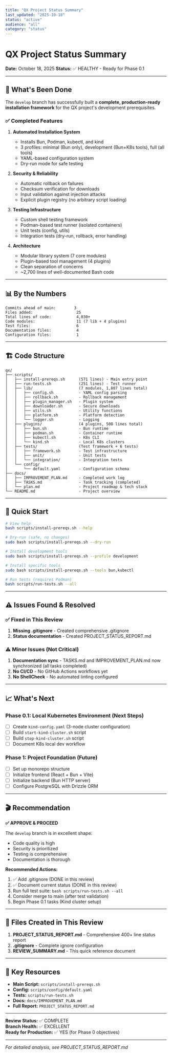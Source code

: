 ```yaml
---
title: "QX Project Status Summary"
last_updated: "2025-10-18"
status: "active"
audience: "all"
category: "status"
---
```


# QX Project Status Summary

**Date:** October 18, 2025
**Status:** ✅ HEALTHY - Ready for Phase 0.1

---

## 🎯 What's Been Done

The `develop` branch has successfully built a **complete, production-ready installation framework** for the QX project's development prerequisites.

### ✅ Completed Features

1. **Automated Installation System**
   - Installs Bun, Podman, kubectl, and kind
   - 3 profiles: minimal (Bun only), development (Bun+K8s tools), full (all tools)
   - YAML-based configuration system
   - Dry-run mode for safe testing

2. **Security & Reliability**
   - Automatic rollback on failures
   - Checksum verification for downloads
   - Input validation against injection attacks
   - Explicit plugin registry (no arbitrary script loading)

3. **Testing Infrastructure**
   - Custom shell testing framework
   - Podman-based test runner (isolated containers)
   - Unit tests (config, utils)
   - Integration tests (dry-run, rollback, error handling)

4. **Architecture**
   - Modular library system (7 core modules)
   - Plugin-based tool management (4 plugins)
   - Clean separation of concerns
   - ~2,700 lines of well-documented Bash code

---

## 📊 By the Numbers

```
Commits ahead of main:        3
Files added:                   25
Total lines of code:           4,030+
Code modules:                  11 (7 lib + 4 plugins)
Test files:                    6
Documentation files:           4
Configuration files:           1
```

---

## 🏗️ Code Structure

```
qx/
├── scripts/
│   ├── install-prereqs.sh      (571 lines) - Main entry point
│   ├── run-tests.sh            (251 lines) - Test runner
│   ├── lib/                    (7 modules, 1,807 lines total)
│   │   ├── config.sh           - YAML config parsing
│   │   ├── rollback.sh         - Rollback management
│   │   ├── plugin_manager.sh   - Plugin system
│   │   ├── downloader.sh       - Secure downloads
│   │   ├── utils.sh            - Utility functions
│   │   ├── platform.sh         - Platform detection
│   │   └── logger.sh           - Logging
│   ├── plugins/                (4 plugins, 508 lines total)
│   │   ├── bun.sh              - Bun runtime
│   │   ├── podman.sh           - Container runtime
│   │   ├── kubectl.sh          - K8s CLI
│   │   └── kind.sh             - Local K8s clusters
│   ├── tests/                  (Test framework + 6 tests)
│   │   ├── framework.sh        - Test infrastructure
│   │   ├── unit/               - Unit tests
│   │   └── integration/        - Integration tests
│   └── config/
│       └── default.yaml        - Configuration schema
├── docs/
│   ├── IMPROVEMENT_PLAN.md     - Completed work log
│   ├── TASKS.md                - Task tracking (completed)
│   └── plan.md                 - Project roadmap & tech stack
└── README.md                   - Project overview
```

---

## 🚀 Quick Start

```bash
# View help
bash scripts/install-prereqs.sh --help

# Dry-run (safe, no changes)
sudo bash scripts/install-prereqs.sh --dry-run

# Install development tools
sudo bash scripts/install-prereqs.sh --profile development

# Install specific tools
sudo bash scripts/install-prereqs.sh --tools bun,kubectl

# Run tests (requires Podman)
bash scripts/run-tests.sh --all
```

---

## ⚠️ Issues Found & Resolved

### ✅ Fixed in This Review
1. **Missing .gitignore** - Created comprehensive .gitignore
2. **Status documentation** - Created PROJECT_STATUS_REPORT.md

### ⚠️ Minor Issues (Not Critical)
1. **Documentation sync** - TASKS.md and IMPROVEMENT_PLAN.md now synchronized (all tasks completed)
2. **No CI/CD** - No GitHub Actions workflows yet
3. **No ShellCheck** - No automated linting configured

---

## 📈 What's Next

### Phase 0.1: Local Kubernetes Environment (Next Steps)
- [ ] Create `kind-config.yaml` (3-node cluster configuration)
- [ ] Build `start-kind-cluster.sh` script
- [ ] Build `stop-kind-cluster.sh` script
- [ ] Document K8s local dev workflow

### Phase 1: Project Foundation (Future)
- [ ] Set up monorepo structure
- [ ] Initialize frontend (React + Bun + Vite)
- [ ] Initialize backend (Bun HTTP server)
- [ ] Configure PostgreSQL with Drizzle ORM

---

## 🎬 Recommendation

**✅ APPROVE & PROCEED**

The `develop` branch is in excellent shape:
- Code quality is high
- Security is prioritized
- Testing is comprehensive
- Documentation is thorough

**Recommended Actions:**
1. ✅ Add .gitignore (DONE in this review)
2. ✅ Document current status (DONE in this review)
3. Run full test suite: `bash scripts/run-tests.sh --all`
4. Consider merge to main (after test validation)
5. Begin Phase 0.1 tasks (Kind cluster setup)

---

## 📝 Files Created in This Review

1. **PROJECT_STATUS_REPORT.md** - Comprehensive 400+ line status report
2. **.gitignore** - Complete ignore configuration
3. **REVIEW_SUMMARY.md** - This quick reference document

---

## 🔗 Key Resources

- **Main Script:** `scripts/install-prereqs.sh`
- **Config:** `scripts/config/default.yaml`
- **Tests:** `scripts/run-tests.sh`
- **Docs:** `docs/IMPROVEMENT_PLAN.md`
- **Full Report:** `PROJECT_STATUS_REPORT.md`

---

**Review Status:** ✅ COMPLETE  
**Branch Health:** ✅ EXCELLENT  
**Ready for Production:** ✅ YES (for Phase 0 objectives)

---

*For detailed analysis, see PROJECT_STATUS_REPORT.md*
